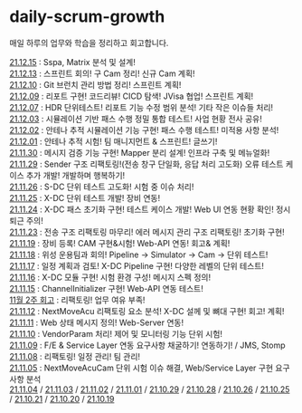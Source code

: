# daily-scrum-growth
매일 하루의 업무와 학습을 정리하고 회고합니다.

[21.12.15](https://github.com/Jsing/daily-scrum-growth/blob/14d3a439b39867db3c4de11cd8d135c3e55a5b3c/2021/12%EC%9B%94/21.12.15.md) : Sspa, Matrix 분석 및 설계!  
[21.12.13](https://github.com/Jsing/daily-scrum-growth/blob/0f5674f97559bcd15513ab984b83e5f18ffb271d/2021/12%EC%9B%94/21.12.13.md) : 스프린트 회의! 구 Cam 정리! 신규 Cam 계획!  
[21.12.10](https://github.com/Jsing/daily-scrum-growth/blob/6bacf594a50642b2b12dbdef01bdf74dcf00de71/2021/12%EC%9B%94/21.12.10.md) : Git 브런치 관리 방법 정리! 스프린트 계획!  
[21.12.09](https://github.com/Jsing/daily-scrum-growth/blob/5c65c01b6c844b8957602b12575b82a01b9cf299/2021/12%EC%9B%94/21.12.09.md) : 리포트 구현! 코드리뷰! CICD 탐색! JVisa 협업! 스프린트 계획!  
[21.12.07](https://github.com/Jsing/daily-scrum-growth/blob/c7556c60b50b99adba465df71922a8e95c58ec1e/2021/12%EC%9B%94/21.21.07.md) : HDR 단위테스트! 리포트 기능 수정 범위 분석! 기타 작은 이슈들 처리!  
[21.12.03](https://github.com/Jsing/daily-scrum-growth/blob/6fbe708c28b30d88ad7fa2c5a12c676d9d10556a/2021/12%EC%9B%94/21.12.03.md) : 시뮬레이션 기반 패스 수행 정밀 통합 테스트! 사업 현황 전사 공유!  
[21.12.02](https://github.com/Jsing/daily-scrum-growth/blob/7eb586ce99ebe4446e6891872330b3a80fe04e3f/2021/12%EC%9B%94/21.12.02.md) : 안테나 추적 시뮬레이션 기능 구현! 패스 수행 테스트! 미적용 사항 분석!  
[21.12.01](https://github.com/Jsing/daily-scrum-growth/blob/983b0d79c8b42d8f30e4cda5cc20935dcf4e7a24/2021/12%EC%9B%94/21.12.01.md) : 안테나 추적 시험! 팀 매니지먼트 & 스프린트! 글쓰기!  
[21.11.30](https://github.com/Jsing/daily-scrum-growth/blob/53869dcbe47d6dc8dae2a45952dd58ade8b0f944/2021/11%EC%9B%94/21.11.30.md) : 메시지 검증 기능 구현! Mapper 분리 설계! 인프라 구축 및 메뉴얼화!  
[21.11.29](https://github.com/Jsing/daily-scrum-growth/blob/38e15c30433762f92005310bdd849cb6470bc9de/2021/11%EC%9B%94/21.11.29.md) : Sender 구조 리팩토링!(전송 창구 단일화, 응답 처리 고도화) 오류 테스트 케이스 추가 개발! 개발하며 행복하기!  
[21.11.26](https://github.com/Jsing/daily-scrum-growth/blob/d9742ea7faa800e0e21531bfa0176e337eb0c32c/2021/11%EC%9B%94/21.11.26.md) : S-DC 단위 테스트 고도화! 시험 중 이슈 처리!  
[21.11.25](https://github.com/Jsing/daily-scrum-growth/blob/1eca140d9a0c6eb94975ecc2a745d099b1209ee9/2021/11%EC%9B%94/21.11.25.md) : X-DC 단위 테스트 개발! 장비 연동!  
[21.11.24](https://github.com/Jsing/daily-scrum-growth/blob/a7448e4de3571725ec94c69fd1f340e12d8ee5e0/2021/11%EC%9B%94/21.11.24.md) : X-DC 패스 초기화 구현! 테스트 케이스 개발! Web UI 연동 현황 확인! 정시 퇴근 주의!  
[21.11.23](https://github.com/Jsing/daily-scrum-growth/blob/629fc68922bbeca1e69fe1473182a0e21a9d01c7/2021/11%EC%9B%94/21.11.23.md) : 전송 구조 리팩토링 마무리! 에러 메시지 관리 구조 리팩토링! 초기화 구현!  
[21.11.19](https://github.com/Jsing/daily-scrum-growth/blob/c3541fcc676e9475a7dafd06b0a6adf08ebd5357/2021/11%EC%9B%94/21.11.19.md) : 장비 등록! CAM 구현&시험! Web-API 연동! 회고& 계획!  
[21.11.18](https://github.com/Jsing/daily-scrum-growth/blob/ff71367fd5199ad939a1b2fd05341fbeb5386435/2021/11%EC%9B%94/21.11.18.md) : 위성 운용팀과 회의! Pipeline -> Simulator -> Cam -> 단위 테스트!  
[21.11.17](https://github.com/Jsing/daily-scrum-growth/blob/692b67f9bc9d4d70afaabc7fe037df34fd927179/2021/11%EC%9B%94/21.11.17.md) : 일정 계획과 검토! X-DC Pipeline 구현! 다양한 레벨의 단위 테스트!  
[21.11.16](https://github.com/Jsing/daily-scrum-growth/blob/cf018af1796ac694b722a11a0ea0aeb3baf64a7d/2021/11%EC%9B%94/21.11.16.md) : X-DC 모듈 구현! 시험 환경 구성! 메시지 스펙 정의!    
[21.11.15](https://github.com/Jsing/daily-scrum-growth/blob/84f4430d573fe2e0c127d3febe88df90760f247a/2021/11%EC%9B%94/21.11.15.md) : ChannelInitializer 구현! Web-API 연동 테스트!  
[11월 2주 회고](https://github.com/Jsing/daily-scrum-growth/blob/2654e230ec0c995f8992565ed3539b391de6f6b2/2021/11%EC%9B%94/2%EC%A3%BC_%ED%9A%8C%EA%B3%A0.md) : 리팩토링! 업무 여유 부족!  
[21.11.12](https://github.com/Jsing/daily-scrum-growth/blob/0518bc89d966db92db60a87eb1972491ea0d2947/2021/11%EC%9B%94/21.11.12.md) : NextMoveAcu 리팩토링 요소 분석! X-DC 설께 및 뼈대 구현! 회고! 계획!  
[21.11.11](https://github.com/Jsing/daily-scrum-growth/blob/deb4c1d2076f2a376569c9934c5e418387b0b73e/2021/11%EC%9B%94/21.11.11.md) : Web 상태 메시지 정의! Web-Server 연동!  
[21.11.10](https://github.com/Jsing/daily-scrum-growth/blob/2a294ff4b6cd1b85f43608708a27d0b2c0283410/2021/11%EC%9B%94/21.11.10.md) : VendorParam 처리! 제어 및 모니터링 기능 단위 시험!  
[21.11.09](https://github.com/Jsing/daily-scrum-growth/blob/94181d7f61a3c83c4678cc7dc794f615fd80b4ed/2021/11%EC%9B%94/21.11.09.md) : F/E & Service Layer 연동 요구사항 채굴하기! 연동하기! / JMS, Stomp  
[21.11.08](https://github.com/Jsing/daily-scrum-growth/blob/0a6bdff06b05d3b2cc1e5d18147aef8808886cda/2021/11%EC%9B%94/21.11.08.md) : 리팩토링! 일정 관리! 팀 관리!  
[21.11.05](https://github.com/Jsing/daily-scrum-growth/blob/da5a9607e797f843dcceffcda43d80d820788980/2021/11%EC%9B%94/21.11.05.md) : NextMoveAcuCam 단위 시험 이슈 해결, Web/Service Layer 구현 요구사항 분석  
[21.11.04](https://github.com/Jsing/daily-scrum-growth/blob/8956ebbc3df232e6af8abfbc3d1d6d46a0113c4e/2021/11%EC%9B%94/21.11.03.md)
/ [21.11.03](https://github.com/Jsing/daily-scrum-growth/blob/f47c3aefde06598496837502afcb4901b2377c39/2021/11%EC%9B%94/21.11.03.md)
/ [21.11.02](https://github.com/Jsing/daily-scrum-growth/blob/1a26732f8db76152bf9a450af69ae21bb7838fed/2021/11%EC%9B%94/21.11.02.md)
/ [21.11.01](https://github.com/Jsing/daily-scrum-growth/blob/1780e358fb5cd725ef46b015ea5971564f54ee25/2021/11%EC%9B%94/21.11.01.md)
/ [21.10.29](https://github.com/Jsing/daily-scrum-growth/blob/10c7c7a5334d17defbd5631dc44c6a398023a29f/2021/10%EC%9B%94/daily-scrum-growth-211029.md)
/ [21.10.28](https://github.com/Jsing/daily-scrum-growth/blob/8b1db640aef7995b3b95674aa2815e6f5507cd6e/2021/10%EC%9B%94/daily-scrum-growh-211028.md)
/ [21.10.26](https://github.com/Jsing/daily-scrum-growth/blob/6769176ffa4276ba4b5c02b6a18888efd2cc3de7/2021/10%EC%9B%94/daily-scrum-growth-211026.md)
/ [21.10.25](https://github.com/Jsing/daily-scrum-growth/blob/0b4345c30fb7bda6c35443d188e61062e8a7c82c/2021/10%EC%9B%94/daily-scrum-growth-211025.md)
/ [21.10.21](https://github.com/Jsing/daily-scrum/blob/36afe02a0b5572bf5675c037d57d848c0fb7a074/2021/10%EC%9B%94/daily-scrum-growth-211021-%233.md)
/ [21.10.20](https://github.com/Jsing/daily-scrum/blob/36afe02a0b5572bf5675c037d57d848c0fb7a074/2021/10%EC%9B%94/daily-scrum-growth-211020%20%232.md)
/ [21.10.19](https://github.com/Jsing/daily-scrum/blob/1f653ab8e4ff484015bcb4945832b42afd274f4c/2021/10%EC%9B%94/daily-scrum-growth-211019-%231.md)
